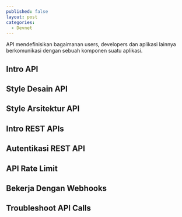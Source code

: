 ```yaml
---
published: false
layout: post
categories:
  - Devnet
---
```

API mendefinisikan bagaimanan users, developers dan aplikasi lainnya berkomunikasi dengan sebuah komponen suatu aplikasi.

## Intro API
## Style Desain API
## Style Arsitektur API
## Intro REST APIs
## Autentikasi REST API
## API Rate Limit
## Bekerja Dengan Webhooks
## Troubleshoot API Calls
